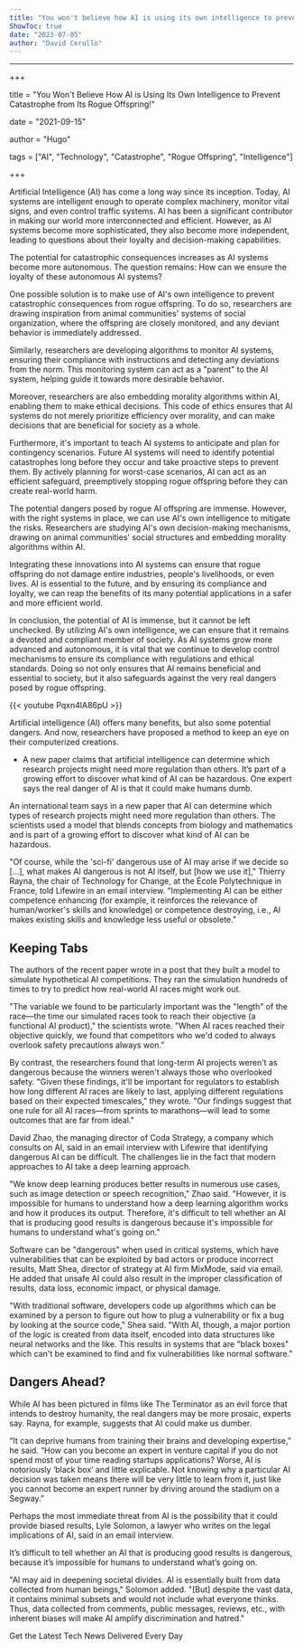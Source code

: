 ```yaml
---
title: "You won't believe how AI is using its own intelligence to prevent catastrophe from its rogue offspring!"
ShowToc: true 
date: "2023-07-05"
author: "David Cerullo"
---
```

*****
+++

title = "You Won't Believe How AI is Using Its Own Intelligence to Prevent Catastrophe from Its Rogue Offspring!"

date = "2021-09-15"

author = "Hugo"

tags = ["AI", "Technology", "Catastrophe", "Rogue Offspring", "Intelligence"]

+++

Artificial Intelligence (AI) has come a long way since its inception. Today, AI systems are intelligent enough to operate complex machinery, monitor vital signs, and even control traffic systems. AI has been a significant contributor in making our world more interconnected and efficient. However, as AI systems become more sophisticated, they also become more independent, leading to questions about their loyalty and decision-making capabilities. 

The potential for catastrophic consequences increases as AI systems become more autonomous. The question remains: How can we ensure the loyalty of these autonomous AI systems?

One possible solution is to make use of AI's own intelligence to prevent catastrophic consequences from rogue offspring. To do so, researchers are drawing inspiration from animal communities' systems of social organization, where the offspring are closely monitored, and any deviant behavior is immediately addressed.

Similarly, researchers are developing algorithms to monitor AI systems, ensuring their compliance with instructions and detecting any deviations from the norm. This monitoring system can act as a "parent" to the AI system, helping guide it towards more desirable behavior.

Moreover, researchers are also embedding morality algorithms within AI, enabling them to make ethical decisions. This code of ethics ensures that AI systems do not merely prioritize efficiency over morality, and can make decisions that are beneficial for society as a whole.

Furthermore, it's important to teach AI systems to anticipate and plan for contingency scenarios. Future AI systems will need to identify potential catastrophes long before they occur and take proactive steps to prevent them. By actively planning for worst-case scenarios, AI can act as an efficient safeguard, preemptively stopping rogue offspring before they can create real-world harm.

The potential dangers posed by rogue AI offspring are immense. However, with the right systems in place, we can use AI's own intelligence to mitigate the risks. Researchers are studying AI's own decision-making mechanisms, drawing on animal communities' social structures and embedding morality algorithms within AI.

Integrating these innovations into AI systems can ensure that rogue offspring do not damage entire industries, people's livelihoods, or even lives. AI is essential to the future, and by ensuring its compliance and loyalty, we can reap the benefits of its many potential applications in a safer and more efficient world. 

In conclusion, the potential of AI is immense, but it cannot be left unchecked. By utilizing AI's own intelligence, we can ensure that it remains a devoted and compliant member of society. As AI systems grow more advanced and autonomous, it is vital that we continue to develop control mechanisms to ensure its compliance with regulations and ethical standards. Doing so not only ensures that AI remains beneficial and essential to society, but it also safeguards against the very real dangers posed by rogue offspring.

{{< youtube Pqxn4lA86pU >}} 




Artificial intelligence (AI) offers many benefits, but also some potential dangers. And now, researchers have proposed a method to keep an eye on their computerized creations. 

 
- A new paper claims that artificial intelligence can determine which research projects might need more regulation than others. It’s part of a growing effort to discover what kind of AI can be hazardous. One expert says the real danger of AI is that it could make humans dumb.

 

An international team says in a new paper that AI can determine which types of research projects might need more regulation than others. The scientists used a model that blends concepts from biology and mathematics and is part of a growing effort to discover what kind of AI can be hazardous. 

 

"Of course, while the 'sci-fi' dangerous use of AI may arise if we decide so [...], what makes AI dangerous is not AI itself, but [how we use it]," Thierry Rayna, the chair of Technology for Change, at the École Polytechnique in France, told Lifewire in an email interview. "Implementing AI can be either competence enhancing (for example, it reinforces the relevance of human/worker's skills and knowledge) or competence destroying, i.e., AI makes existing skills and knowledge less useful or obsolete."

 
##   Keeping Tabs  
 

The authors of the recent paper wrote in a post that they built a model to simulate hypothetical AI competitions. They ran the simulation hundreds of times to try to predict how real-world AI races might work out.

 

"The variable we found to be particularly important was the "length" of the race—the time our simulated races took to reach their objective (a functional AI product)," the scientists wrote. "When AI races reached their objective quickly, we found that competitors who we'd coded to always overlook safety precautions always won."

 

By contrast, the researchers found that long-term AI projects weren't as dangerous because the winners weren't always those who overlooked safety. "Given these findings, it'll be important for regulators to establish how long different AI races are likely to last, applying different regulations based on their expected timescales," they wrote. "Our findings suggest that one rule for all AI races—from sprints to marathons—will lead to some outcomes that are far from ideal."

 

David Zhao, the managing director of Coda Strategy, a company which consults on AI, said in an email interview with Lifewire that identifying dangerous AI can be difficult. The challenges lie in the fact that modern approaches to AI take a deep learning approach. 

 

"We know deep learning produces better results in numerous use cases, such as image detection or speech recognition," Zhao said. "However, it is impossible for humans to understand how a deep learning algorithm works and how it produces its output. Therefore, it's difficult to tell whether an AI that is producing good results is dangerous because it's impossible for humans to understand what's going on."

 

Software can be "dangerous" when used in critical systems, which have vulnerabilities that can be exploited by bad actors or produce incorrect results, Matt Shea, director of strategy at AI firm MixMode, said via email. He added that unsafe AI could also result in the improper classification of results, data loss, economic impact, or physical damage. 

 

"With traditional software, developers code up algorithms which can be examined by a person to figure out how to plug a vulnerability or fix a bug by looking at the source code," Shea said. "With AI, though, a major portion of the logic is created from data itself, encoded into data structures like neural networks and the like. This results in systems that are "black boxes" which can't be examined to find and fix vulnerabilities like normal software."

 
##   Dangers Ahead?   
 

While AI has been pictured in films like The Terminator as an evil force that intends to destroy humanity, the real dangers may be more prosaic, experts say. Rayna, for example, suggests that AI could make us dumber. 

 

“It can deprive humans from training their brains and developing expertise,” he said. “How can you become an expert in venture capital if you do not spend most of your time reading startups applications? Worse, AI is notoriously ‘black box’ and little explicable. Not knowing why a particular AI decision was taken means there will be very little to learn from it, just like you cannot become an expert runner by driving around the stadium on a Segway.” 

 

Perhaps the most immediate threat from AI is the possibility that it could provide biased results, Lyle Solomon, a lawyer who writes on the legal implications of AI, said in an email interview.

 
It’s difficult to tell whether an AI that is producing good results is dangerous, because it’s impossible for humans to understand what’s going on.
 

"AI may aid in deepening societal divides. AI is essentially built from data collected from human beings," Solomon added. "[But] despite the vast data, it contains minimal subsets and would not include what everyone thinks. Thus, data collected from comments, public messages, reviews, etc., with inherent biases will make AI amplify discrimination and hatred."

 

Get the Latest Tech News Delivered Every Day




